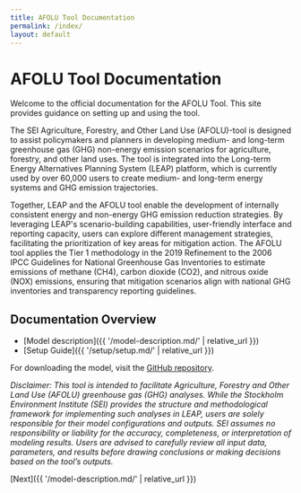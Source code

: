 ```yaml
---
title: AFOLU Tool Documentation
permalink: /index/
layout: default
---
```


# AFOLU Tool Documentation

Welcome to the official documentation for the AFOLU Tool. This site provides guidance on setting up and using the tool.


The SEI Agriculture, Forestry, and Other Land Use (AFOLU)-tool is designed to assist policymakers and planners in developing medium- and long-term greenhouse gas (GHG) non-energy emission scenarios for agriculture, forestry, and other land uses. The tool is integrated into the Long-term Energy Alternatives Planning System (LEAP) platform, which is currently used by over 60,000 users to create medium- and long-term energy systems and GHG emission trajectories.

Together, LEAP and the AFOLU tool enable the development of internally consistent energy and non-energy GHG emission reduction strategies. By leveraging LEAP's scenario-building capabilities, user-friendly interface and reporting capacity, users can explore different management strategies, facilitating the prioritization of key areas for mitigation action. The AFOLU tool applies the Tier 1 methodology in the 2019 Refinement to the 2006 IPCC Guidelines for National Greenhouse Gas Inventories to estimate emissions of methane (CH4), carbon dioxide (CO2), and nitrous oxide (NOX) emissions, ensuring that mitigation scenarios align with national GHG inventories and transparency reporting guidelines.

## Documentation Overview

- [Model description]({{ '/model-description.md/' | relative_url }})
- [Setup Guide]({{ '/setup/setup.md/' | relative_url }})



For downloading the model, visit the [GitHub repository](https://github.com/sei-international/AFOLU-tool).


_Disclaimer: This tool is intended to facilitate Agriculture, Forestry and Other Land Use (AFOLU) greenhouse gas (GHG) analyses. While the Stockholm Environment Institute (SEI) provides the structure and methodological framework for implementing such analyses in LEAP, users are solely responsible for their model configurations and outputs. SEI assumes no responsibility or liability for the accuracy, completeness, or interpretation of modeling results. Users are advised to carefully review all input data, parameters, and results before drawing conclusions or making decisions based on the tool’s outputs._

[Next]({{ '/model-description.md/' | relative_url }})

